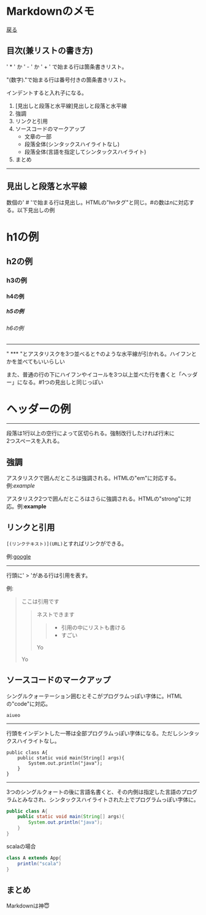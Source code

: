 # Markdownのメモ
[戻る](../../../tree/master)

## 目次(兼リストの書き方)
' * ' か ' - ' か ' + ' で始まる行は箇条書きリスト。

"(数字)."で始まる行は番号付きの箇条書きリスト。

インデントすると入れ子になる。

1. [見出しと段落と水平線]見出しと段落と水平線
2. 強調
3. リンクと引用
4. ソースコードのマークアップ
	+ 文章の一部
	+ 段落全体(シンタックスハイライトなし)
	+ 段落全体(言語を指定してシンタックスハイライト)
5. まとめ

***

## 見出しと段落と水平線
数個の' # 'で始まる行は見出し。HTMLの"h*n*タグ"と同じ。#の数は*n*に対応する。以下見出しの例
# h1の例
## h2の例
### h3の例
#### h4の例
##### h5の例
###### h6の例

***

" *** "とアスタリスクを3つ並べると↑のような水平線が引かれる。ハイフンとかを並べてもいいらしい

また、普通の行の下にハイフンやイコールを3つ以上並べた行を書くと「ヘッダー」になる。#1つの見出しと同じっぽい

ヘッダーの例
===

***

段落は1行以上の空行によって区切られる。強制改行したければ行末に  
2つスペースを入れる。


## 強調
アスタリスクで囲んだところは強調される。HTMLの"em"に対応する。例:*example*

アスタリスク2つで囲んだところはさらに強調される。HTMLの"strong"に対応。例:**example**

## リンクと引用
`[(リンクテキスト)](URL)`とすればリンクができる。

例:[google](http://www.google.com)

***

行頭に' > 'がある行は引用を表す。

例:
> ここは引用です
>
>> ネストできます
>>
>>> + 引用の中にリストも書ける
>>> + すごい
>>
>> Yo
>
> Yo

## ソースコードのマークアップ
シングルクォーテーション囲むとそこがプログラムっぽい字体に。HTMLの"code"に対応。

`aiueo`

***

行頭をインデントした一帯は全部プログラムっぽい字体になる。ただしシンタックスハイライトなし。

	public class A{
		public static void main(String[] args){
			System.out.println("java");
		}
	}

***

3つのシングルクォートの後に言語名書くと、その内側は指定した言語のプログラムとみなされ、シンタックスハイライトされた上でプログラムっぽい字体に。

```java
public class A{
	public static void main(String[] args){
		System.out.println("java");
	}
}
```

scalaの場合

```scala
class A extends App{
	println("scala")
}
```

## まとめ
Markdownは神:innocent:
